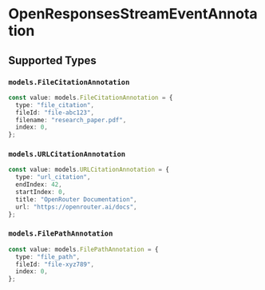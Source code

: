 # OpenResponsesStreamEventAnnotation


## Supported Types

### `models.FileCitationAnnotation`

```typescript
const value: models.FileCitationAnnotation = {
  type: "file_citation",
  fileId: "file-abc123",
  filename: "research_paper.pdf",
  index: 0,
};
```

### `models.URLCitationAnnotation`

```typescript
const value: models.URLCitationAnnotation = {
  type: "url_citation",
  endIndex: 42,
  startIndex: 0,
  title: "OpenRouter Documentation",
  url: "https://openrouter.ai/docs",
};
```

### `models.FilePathAnnotation`

```typescript
const value: models.FilePathAnnotation = {
  type: "file_path",
  fileId: "file-xyz789",
  index: 0,
};
```

